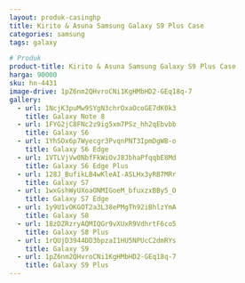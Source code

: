 ```yaml
---
layout: produk-casinghp
title: Kirito & Asuna Samsung Galaxy S9 Plus Case
categories: samsung
tags: galaxy

# Produk
product-title: Kirito & Asuna Samsung Galaxy S9 Plus Case
harga: 90000
sku: hn-4431
image-drive: 1pZ6nm2QHvroCNi1KgHMbHD2-GEq18q-7
gallery:
  - url: 1NcjK3puMw9SYgN3chrOxaOcoGE7dK0k3
    title: Galaxy Note 8
  - url: 1FYG2jC8FNc2z9ig5xm7PSz_hh2qEbvbb
    title: Galaxy S6
  - url: 1YhSOx6p7Wyecgr3PvqnPNT3IpmDgWB-o
    title: Galaxy S6 Edge
  - url: 1VTLVjVw0NbfFkWiOvJ8JbhaPfqqbE8Md
    title: Galaxy S6 Edge Plus
  - url: 128J_BufikLB4wKleAI-ASLHx3yRB7MRr
    title: Galaxy S7
  - url: 1wxGshWyUXoaONMIGoeM_bfuxzxBBy5_O
    title: Galaxy S7 Edge
  - url: 1y9U1vOKGOT2a3L38ePMgTh92iBhlzYmA
    title: Galaxy S8
  - url: 18zDZRzryAQMIQGr9vXUxR9VdhrtF6co5
    title: Galaxy S8 Plus
  - url: 1rQUjD3944DD3bpzaI1HU5NPUcC2dmRYs
    title: Galaxy S9
  - url: 1pZ6nm2QHvroCNi1KgHMbHD2-GEq18q-7
    title: Galaxy S9 Plus
---
```

